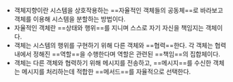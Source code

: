 - 객체지향이란 시스템을 상호작용하는 ==자율적인 객체들의 공동체==로 바라보고 객체를 이용해 시스템을 분할하는 방법이다.
- 자율적인 객체란 ==상태와 행위==를 지니며 스스로 자기 자신을 책임지는 객체이다.
- 객체는 시스템의 행위를 구현하기 위해 다른 객체와 ==협력==한다. 
  각 객체는 협력 내에서 정해진 ==역할==을 수행한다며 역할은 관련된 ==책임==의 집합체이다.
- 객체는 다른 객체와 협력하기 위해 메시지를 전송하고, 
  ==메시지==를 수신한 객체는 메시지를 처리하는데
  적합한 ==메서드==를 자율적으로 선택한다.

